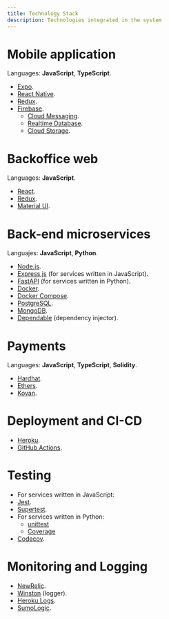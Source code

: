 ```yaml
---
title: Technology Stack
description: Technologies integrated in the system
---
```


<!-- ##################################################################### -->

# Mobile application

Languages: **JavaScript**, **TypeScript**.

-   [Expo](https://expo.dev/).
-   [React Native](https://reactnative.dev/).
-   [Redux](https://redux.js.org/).
-   [Firebase](https://firebase.google.com/).
    -   [Cloud Messaging](https://firebase.google.com/docs/cloud-messaging?hl=es).
    -   [Realtime Database](https://firebase.google.com/docs/database?hl=es-419).
    -   [Cloud Storage](https://firebase.google.com/docs/storage).

# Backoffice web

Languages: **JavaScript**.

-   [React](https://reactjs.org/).
-   [Redux](https://redux.js.org/).
-   [Material UI](https://material-ui.com/).

# Back-end microservices

Languajes: **JavaScript**, **Python**.

-   [Node.js](https://nodejs.org/).
-   [Express.js](https://expressjs.com/) (for services written in JavaScript).
-   [FastAPI](https://fastapi.tiangolo.com/) (for services written in Python).
-   [Docker](https://www.docker.com/).
-   [Docker Compose](https://docs.docker.com/compose/).
-   [PostgreSQL](https://www.postgresql.org/).
-   [MongoDB](https://www.mongodb.com/).
-   [Dependable](https://www.npmjs.com/package/dependable) (dependency injector).

# Payments

Languages: **JavaScript**, **TypeScript**, **Solidity**.

-   [Hardhat](https://hardhat.org/).
-   [Ethers](https://docs.ethers.io/v5/).
-   [Kovan](https://kovan-testnet.github.io/website/).

# Deployment and CI-CD

-   [Heroku](https://heroku.com/).
-   [GitHub Actions](https://github.com/features/actions).

# Testing

-   For services written in JavaScript:
-   [Jest](https://jestjs.io/).
-   [Supertest](https://www.npmjs.com/package/supertest).
-   For services written in Python:
    -   [unittest](https://docs.python.org/3/library/unittest.html)
    -   [Coverage](https://coverage.readthedocs.io/en/coverage-5.5/)
-   [Codecov](https://about.codecov.io/).

# Monitoring and Logging

-   [NewRelic](https://newrelic.com/).
-   [Winston](https://www.npmjs.com/package/winston) (logger).
-   [Heroku Logs](https://heroku.com/).
-   [SumoLogic](https://www.sumologic.com/).

<!-- ##################################################################### -->
